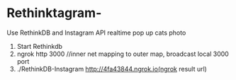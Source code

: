 # Rethinktagram-
Use RethinkDB and Instagram API realtime pop up cats photo

1. Start Rethinkdb
2. ngrok http 3000   //inner net mapping to outer map, broadcast local 3000 port 
3. ./RethinkDB-Instagram http://4fa43844.ngrok.io(ngrok result url)

